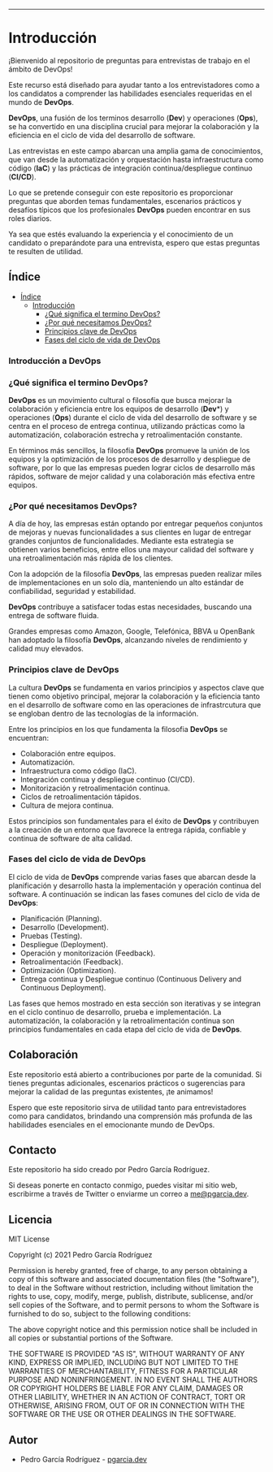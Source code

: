 ---

# Introducción

¡Bienvenido al repositorio de preguntas para entrevistas de trabajo en el ámbito de DevOps! 

Este recurso está diseñado para ayudar tanto a los entrevistadores como a los candidatos a comprender las habilidades esenciales requeridas en el mundo de **DevOps**.

**DevOps**, una fusión de los terminos desarrollo (**Dev**) y operaciones (**Ops**), se ha convertido en una disciplina crucial para mejorar la colaboración y la eficiencia en el ciclo de vida del desarrollo de software. 

Las entrevistas en este campo abarcan una amplia gama de conocimientos, que van desde la automatización y orquestación hasta infraestructura como código (**IaC**) y las prácticas de integración continua/despliegue continuo (**CI/CD**).

Lo que se pretende conseguir con este repositorio es proporcionar preguntas que aborden temas fundamentales, escenarios prácticos y desafíos típicos que los profesionales **DevOps** pueden encontrar en sus roles diarios.

Ya sea que estés evaluando la experiencia y el conocimiento de un candidato o preparándote para una entrevista, espero que estas preguntas te resulten de utilidad. 

## Índice

- [Índice](#índice)
  - [Introducción](#introduccion)
    - [¿Qué significa el termino DevOps?](#qué-es-devops)
    - [¿Por qué necesitamos DevOps?](#porqué-necesitamos-devops)
    - [Principios clave de DevOps](#principios-clave-de-devops)
    - [Fases del ciclo de vida de DevOps](#fases-del-ciclo-de-vida-de-devops)

### Introducción a DevOps

### ¿Qué significa el termino DevOps?

**DevOps** es un movimiento cultural o filosofía que busca mejorar la colaboración y eficiencia entre los equipos de desarrollo (**Dev***) y operaciones (**Ops**) durante el ciclo de vida del desarrollo de software y se centra en el proceso de entrega continua, utilizando prácticas como la automatización, colaboración estrecha y retroalimentación constante.

En términos más sencillos, la filosofía **DevOps** promueve la unión de los equipos y la optimización de los procesos de desarrollo y despliegue de software, por lo que las empresas pueden lograr ciclos de desarrollo más rápidos, software de mejor calidad y una colaboración más efectiva entre equipos.

### ¿Por qué necesitamos DevOps?

A día de hoy, las empresas están optando por entregar pequeños conjuntos de mejoras y nuevas funcionalidades a sus clientes en lugar de entregar grandes conjuntos de funcionalidades. Mediante esta estrategia se obtienen varios beneficios, entre ellos una mayour calidad del software y una retroalimentación más rápida de los clientes.

Con la adopción de la filosofía **DevOps**, las empresas pueden realizar miles de implementaciones en un solo día, manteniendo un alto estándar de confiabilidad, seguridad y estabilidad.

**DevOps** contribuye a satisfacer todas estas necesidades, buscando una entrega de software fluida.

Grandes empresas como Amazon, Google, Telefónica, BBVA u OpenBank han adoptado la filosofía **DevOps**, alcanzando niveles de rendimiento y calidad muy elevados.

### Principios clave de DevOps
 
La cultura **DevOps** se fundamenta en varios principios y aspectos clave que tienen como objetivo principal, mejorar la colaboración y la eficiencia tanto en el desarrollo de software como en las operaciones de infrastrcutura que se engloban dentro de las tecnologías de la información. 

Entre los principios en los que fundamenta la filosofia **DevOps** se encuentran:

- Colaboración entre equipos.
- Automatización.
- Infraestructura como código (IaC).
- Integración continua y despliegue continuo (CI/CD).
- Monitorización y retroalimentación continua.
- Ciclos de retroalimentación tápidos.
- Cultura de mejora continua.

Estos principios son fundamentales para el éxito de **DevOps** y contribuyen a la creación de un entorno que favorece la entrega rápida, confiable y continua de software de alta calidad.

### Fases del ciclo de vida de DevOps

El ciclo de vida de **DevOps** comprende varias fases que abarcan desde la planificación y desarrollo hasta la implementación y operación continua del software. A continuación se indican las fases comunes del ciclo de vida de **DevOps**:

- Planificación (Planning).
- Desarrollo (Development).
- Pruebas (Testing).
- Despliegue (Deployment).
- Operación y monitorización (Feedback).
- Retroalimentación (Feedback).
- Optimización (Optimization).
- Entrega continua y Despliegue continuo (Continuous Delivery and Continuous Deployment).

Las fases que hemos mostrado en esta sección son iterativas y se integran en el ciclo continuo de desarrollo, prueba e implementación. La automatización, la colaboración y la retroalimentación continua son principios fundamentales en cada etapa del ciclo de vida de **DevOps**.

## Colaboración

Este repositorio está abierto a contribuciones por parte de la comunidad. Si tienes preguntas adicionales, escenarios prácticos o sugerencias para mejorar la calidad de las preguntas existentes, ¡te animamos!

Espero que este repositorio sirva de utilidad tanto para entrevistadores como para candidatos, brindando una comprensión más profunda de las habilidades esenciales en el emocionante mundo de DevOps.

## Contacto

Este repositorio ha sido creado por Pedro García Rodríguez.

Si deseas ponerte en contacto conmigo, puedes visitar mi sitio web, escribirme a través de Twitter o enviarme un correo a me@pgarcia.dev.

## Licencia

MIT License

Copyright (c) 2021 Pedro García Rodríguez

Permission is hereby granted, free of charge, to any person obtaining a copy
of this software and associated documentation files (the "Software"), to deal
in the Software without restriction, including without limitation the rights
to use, copy, modify, merge, publish, distribute, sublicense, and/or sell
copies of the Software, and to permit persons to whom the Software is
furnished to do so, subject to the following conditions:

The above copyright notice and this permission notice shall be included in all
copies or substantial portions of the Software.

THE SOFTWARE IS PROVIDED "AS IS", WITHOUT WARRANTY OF ANY KIND, EXPRESS OR
IMPLIED, INCLUDING BUT NOT LIMITED TO THE WARRANTIES OF MERCHANTABILITY,
FITNESS FOR A PARTICULAR PURPOSE AND NONINFRINGEMENT. IN NO EVENT SHALL THE
AUTHORS OR COPYRIGHT HOLDERS BE LIABLE FOR ANY CLAIM, DAMAGES OR OTHER
LIABILITY, WHETHER IN AN ACTION OF CONTRACT, TORT OR OTHERWISE, ARISING FROM,
OUT OF OR IN CONNECTION WITH THE SOFTWARE OR THE USE OR OTHER DEALINGS IN THE
SOFTWARE.

## Autor

- Pedro García Rodríguez - [pgarcia.dev](http://www.pgarcia.dev)
